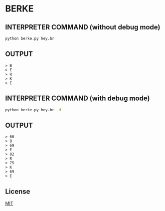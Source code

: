 # BERKE

## INTERPRETER COMMAND (without debug mode)
```bash
python berke.py hey.br
```

## OUTPUT
```
> B
> E
> R
> K
> E
```

## INTERPRETER COMMAND (with debug mode)
```bash
python berke.py hey.br -d
```

## OUTPUT
```
> 66
> B
> 69
> E
> 82
> R
> 75
> K
> 69
> E
```

## License
[MIT](https://choosealicense.com/licenses/mit/)
